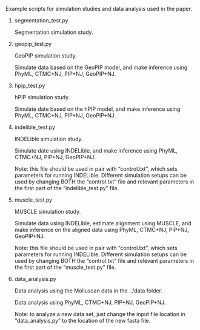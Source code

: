 Example scripts for simulation studies and data analysis used in the paper.

1. segmentation_test.py

   Segmentation simulation study.

2. geopip_test.py

   GeoPIP simulation study.

   Simulate data based on the GeoPIP model, and make inference using PhyML, CTMC+NJ, PIP+NJ, GeoPIP+NJ.

3. hpip_test.py

   hPIP simulation study.

   Simulate date based on the hPIP model, and make inference using PhyML, CTMC+NJ, PIP+NJ, GeoPIP+NJ.

4. indelible_test.py

   INDELible simulation study.

   Simulate date using INDELible, and make inference using PhyML, CTMC+NJ, PIP+NJ, GeoPIP+NJ.

   Note: this file should be used in pair with “control.txt”, which sets parameters for running INDELible. Different simulation setups can be used by changing BOTH the “control.txt” file and relevant parameters in the first part of the “indelible_test.py” file.

5. muscle_test.py

   MUSCLE simulation study.

   Simulate data using INDELible, estimate alignment using MUSCLE, and make inference on the aligned data using PhyML, CTMC+NJ, PIP+NJ, GeoPIP+NJ.

   Note: this file should be used in pair with “control.txt”, which sets parameters for running INDELible. Different simulation setups can be used by changing BOTH the “control.txt” file and relevant parameters in the first part of the “muscle_test.py” file.

6. data_analysis.py

   Data analysis using the Molluscan data in the ../data folder.

   Data analysis using PhyML, CTMC+NJ, PIP+NJ, GeoPIP+NJ.

   Note: to analyze a new data set, just change the input file location in “data_analysis.py” to the location of the new fasta file.
